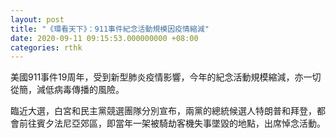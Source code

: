 ```yaml
---
layout: post
title: "《環看天下》：911事件紀念活動規模因疫情縮減"
date: 2020-09-11 09:15:53.000000000 +08:00
categories: rthk
---
```


美國911事件19周年，受到新型肺炎疫情影響，今年的紀念活動規模縮減，亦一切從簡，減低病毒傳播的風險。

臨近大選，白宮和民主黨競選團隊分別宣布，兩黨的總統候選人特朗普和拜登，都會前往賓夕法尼亞郊區，即當年一架被騎劫客機失事墜毀的地點，出席悼念活動。
